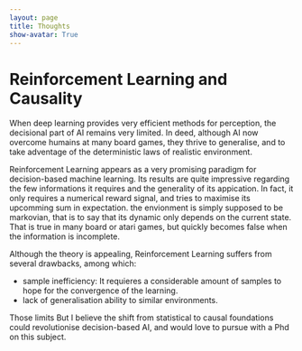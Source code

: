 ```yaml
---
layout: page
title: Thoughts
show-avatar: True
---
```


# Reinforcement Learning and Causality

When deep learning provides very efficient methods for perception, the decisional part of AI remains very limited. In deed, although AI now overcome humains at many board games, they thrive to generalise, and to take adventage of the deterministic laws of realistic environment.

Reinforcement Learning appears as a very promising paradigm for decision-based machine learning. Its results are quite impressive regarding the few informations it requires and the generality of its appication. In fact, it only requires a numerical reward signal, and tries to maximise its upcomming sum in expectation. the envionment is simply supposed to be markovian, that is to say that its dynamic only depends on the current state. That is true in many board or atari games, but quickly becomes false when the information is incomplete.

Although the theory is appealing, Reinforcement Learning suffers from several drawbacks, among which:
* sample inefficiency: It requieres a considerable amount of samples to hope for the convergence of the learning. 
* lack of generalisation ability to similar environments.

Those limits 
But I believe the shift from statistical to causal foundations could revolutionise decision-based AI, and would love to pursue with a Phd on this subject.


<p>&nbsp;</p>

